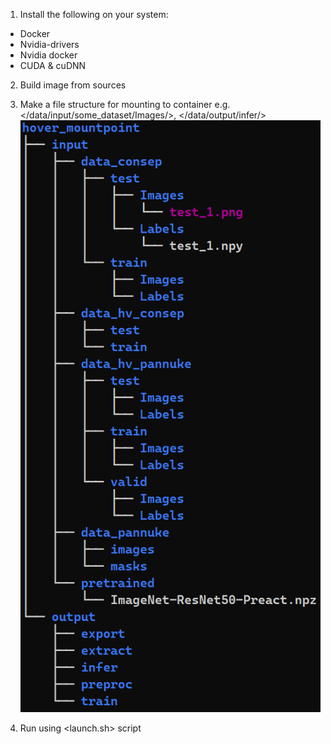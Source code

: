 1. Install the following on your system:
 - Docker 
 - Nvidia-drivers
 - Nvidia docker
 - CUDA & cuDNN

2. Build image from sources
3. Make a file structure for mounting to container
e.g. </data/input/some_dataset/Images/>, </data/output/infer/>
![Tree structure example](./tree_structure_template.png)

4. Run using <launch.sh> script
